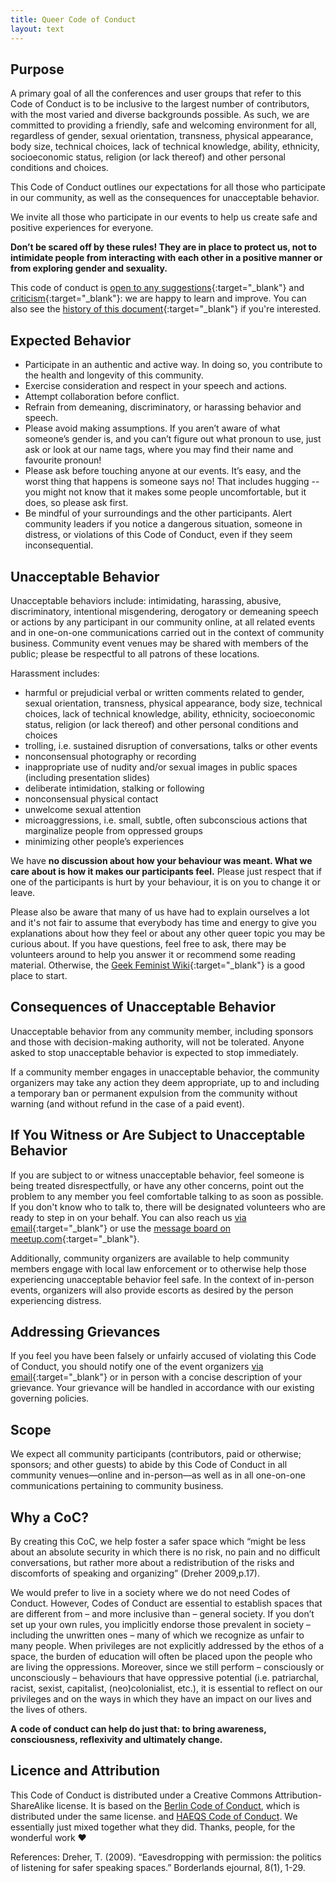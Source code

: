 ```yaml
---
title: Queer Code of Conduct
layout: text
---
```


## Purpose

A primary goal of all the conferences and user groups that refer to this Code of Conduct is to be inclusive to the largest number of contributors, with the most varied and diverse backgrounds possible. As such, we are committed to providing a friendly, safe and welcoming environment for all, regardless of gender, sexual orientation, transness, physical appearance, body size, technical choices, lack of technical knowledge, ability, ethnicity, socioeconomic status, religion (or lack thereof) and other personal conditions and choices.

This Code of Conduct outlines our expectations for all those who participate in our community, as well as the consequences for unacceptable behavior.

We invite all those who participate in our events to help us create safe and positive experiences for everyone.

**Don’t be scared off by these rules! They are in place to protect us, not to intimidate people from interacting with each other in a positive manner or from exploring gender and sexuality.**

This code of conduct is [open to any suggestions](https://github.com/QueerCodeBerlin/queercodeberlin.github.io//edit/master/coc.md){:target="_blank"} and [criticism](mailto:queer-code-berlin@googlegroups.com){:target="_blank"}: we are happy to learn and improve. You can also see the [history of this document](https://github.com/QueerCodeBerlin/queercodeberlin.github.io/commits/master/coc.md){:target="_blank"} if you're interested. 


## Expected Behavior

* Participate in an authentic and active way. In doing so, you contribute to the health and longevity of this community.
* Exercise consideration and respect in your speech and actions.
* Attempt collaboration before conflict.
* Refrain from demeaning, discriminatory, or harassing behavior and speech.
* Please avoid making assumptions. If you aren’t aware of what someone’s gender is, and you can’t figure out what pronoun to use, just ask or look at our name tags, where you may find their name and favourite pronoun!
* Please ask before touching anyone at our events. It’s easy, and the worst thing that happens is someone says no! That includes hugging -- you might not know that it makes some people uncomfortable, but it does, so please ask first. 
* Be mindful of your surroundings and the other participants. Alert community leaders if you notice a dangerous situation, someone in distress, or violations of this Code of Conduct, even if they seem inconsequential.


## Unacceptable Behavior

Unacceptable behaviors include: intimidating, harassing, abusive, discriminatory, intentional misgendering, derogatory or demeaning speech or actions by any participant in our community online, at all related events and in one-on-one communications carried out in the context of community business. Community event venues may be shared with members of the public; please be respectful to all patrons of these locations.

Harassment includes:

* harmful or prejudicial verbal or written comments related to gender, sexual orientation, transness, physical appearance, body size, technical choices, lack of technical knowledge, ability, ethnicity, socioeconomic status, religion (or lack thereof) and other personal conditions and choices
* trolling, i.e. sustained disruption of conversations, talks or other events
* nonconsensual photography or recording
* inappropriate use of nudity and/or sexual images in public spaces (including presentation slides)
* deliberate intimidation, stalking or following
* nonconsensual physical contact
* unwelcome sexual attention
* microaggressions, i.e. small, subtle, often subconscious actions that marginalize people from oppressed groups 
* minimizing other people’s experiences


We  have **no discussion about how your behaviour was meant. What we care about is how it makes our participants feel.** Please just respect that if one of the participants is hurt by your behaviour, it is on you to change it or leave.

Please also be aware that many of us have had to explain ourselves a lot and it's not fair to assume that everybody has time and energy to give you explanations about how they feel or about any other queer topic you may be curious about. If you have questions, feel free to ask, there may be volunteers around to help you answer it or recommend some reading material. Otherwise, the [Geek Feminist Wiki](https://geekfeminism.wikia.com/wiki/Geek_Feminism_Wiki){:target="_blank"} is a good place to start.


## Consequences of Unacceptable Behavior

Unacceptable behavior from any community member, including sponsors and those with decision-making authority, will not be tolerated. Anyone asked to stop unacceptable behavior is expected to stop immediately.

If a community member engages in unacceptable behavior, the community organizers may take any action they deem appropriate, up to and including a temporary ban or permanent expulsion from the community without warning (and without refund in the case of a paid event).


## If You Witness or Are Subject to Unacceptable Behavior

If you are subject to or witness unacceptable behavior, feel someone is being treated disrespectfully, or have any other concerns, point out the problem to any member you feel comfortable talking to as soon as possible. If you don't know who to talk to, there will be designated volunteers who are ready to step in on your behalf. You can also reach us [via email](mailto:queer-code-berlin@googlegroups.com){:target="_blank"} or use the [message board on meetup.com](https://www.meetup.com/Queer-Code-Berlin/messages/boards/){:target="_blank"}.

Additionally, community organizers are available to help community members engage with local law enforcement or to otherwise help those experiencing unacceptable behavior feel safe. In the context of in-person events, organizers will also provide escorts as desired by the person experiencing distress.
 

## Addressing Grievances

If you feel you have been falsely or unfairly accused of violating this Code of Conduct, you should notify one of the event organizers [via email](mailto:queer-code-berlin@googlegroups.com){:target="_blank"} or in person with a concise description of your grievance. Your grievance will be handled in accordance with our existing governing policies.


## Scope

We expect all community participants (contributors, paid or otherwise; sponsors; and other guests) to abide by this Code of Conduct in all community venues—online and in-person—as well as in all one-on-one communications pertaining to community business.


## Why a CoC?

By creating this CoC, we help foster a safer space which “might be less about an absolute security in which there is no risk, no pain and no difficult conversations, but rather more about a redistribution of the risks and discomforts of speaking and organizing” (Dreher 2009,p.17).

We would prefer to live in a society where we do not need Codes of Conduct. However, Codes of Conduct are essential to establish spaces that are different from – and more inclusive than – general society. If you don’t set up your own rules, you implicitly endorse those prevalent in society – including the unwritten ones – many of which we recognize as unfair to many people. When privileges are not explicitly addressed by the ethos of a space, the burden of education will often be placed upon the people who are living the oppressions. Moreover, since we still perform – consciously or unconsciously – behaviours that have oppressive potential (i.e. patriarchal, racist, sexist, capitalist, (neo)colonialist, etc.), it is essential to reflect on our privileges and on the ways in which they have an impact on our lives and the lives of others.

**A code of conduct can help do just that: to bring awareness, consciousness, reflexivity and ultimately change.**

## Licence and  Attribution

This Code of Conduct is distributed under a Creative Commons Attribution-ShareAlike license. It is based on the [Berlin Code of Conduct](http://berlincodeofconduct.org/), which is distributed under the same license. and [HAEQS Code of Conduct](https://haeqs.xyz/code-of-conduct/). We essentially just mixed together what they did. Thanks, people, for the wonderful work &hearts;

References:
Dreher, T. (2009). “Eavesdropping with permission: the politics of listening for safer speaking spaces.” Borderlands ejournal, 8(1), 1-29.
